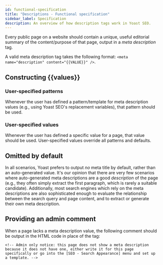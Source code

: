 ```yaml
---
id: functional-specification
title: "Descriptions - Functional specification"
sidebar_label: Specification
description: An overview of how description tags work in Yoast SEO.
---
```


Every public page on a website should contain a unique, useful editorial summary of the content/purpose of that page, output in a _meta description_ tag.

A valid meta description tag takes the following format: `<meta name="description" content="{{VALUE}}" />`.

## Constructing {{values}}

### User-specified patterns
Whenever the user has defined a pattern/template for meta description values (e.g., using Yoast SEO's replacement variables), that pattern should be used.

### User-specified values
Whenever the user has defined a specific value for a page, that value should be used.
User-specified values override all patterns and defaults.

## Omitted by default
In all scenarios, Yoast prefers to output _no_ meta title by default, rather than an auto-generated value. It's our opinion that there are very few scenarios where auto-generated meta descriptions are a good _description_ of the page (e.g., they often simply extract the first paragraph, which is rarely a suitable candidate). Additionally, most search engines which rely on the meta descriptions are also sophisticated enough to evaluate the relationship between the search query and page content, and to extract or generate their own meta description.

## Providing an admin comment
When a page lacks a meta description value, the following comment should be output in the HTML code in place of the tag:

```<!-- Admin only notice: this page does not show a meta description because it does not have one, either write it for this page specifically or go into the [SEO - Search Appearance] menu and set up a template. -->```

